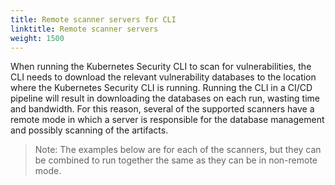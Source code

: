 ```yaml
---
title: Remote scanner servers for CLI
linktitle: Remote scanner servers
weight: 1500
---
```


When running the Kubernetes Security CLI to scan for vulnerabilities, the CLI needs to download the relevant vulnerability databases to the location where the Kubernetes Security CLI is running. Running the CLI in a CI/CD pipeline will result in downloading the databases on each run, wasting time and bandwidth. For this reason, several of the supported scanners have a remote mode in which a server is responsible for the database management and possibly scanning of the artifacts.

> Note: The examples below are for each of the scanners, but they can be combined to run together the same as they can be in non-remote mode.
